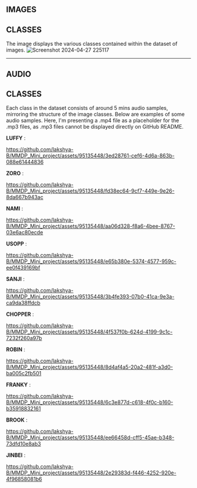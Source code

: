 ## IMAGES

## CLASSES

The image displays the various classes contained within the dataset of images.
![Screenshot 2024-04-27 225117](https://github.com/lakshya-B/MMDP_Mini_project/assets/95135448/79a1ae76-e64a-48a8-9fb1-ff8ed41cb83f)

----

## AUDIO

## CLASSES

Each class in the dataset consists of around 5 mins audio samples, mirroring the structure of the image classes. Below are examples of some audio samples.
Here, I'm presenting a .mp4 file as a placeholder for the .mp3 files, as .mp3 files cannot be displayed directly on GitHub README.

**LUFFY** :

https://github.com/lakshya-B/MMDP_Mini_project/assets/95135448/3ed28761-cef6-4d6a-863b-088e61444836

**ZORO** : 

https://github.com/lakshya-B/MMDP_Mini_project/assets/95135448/fd38ec64-9cf7-449e-9e26-8da667b943ac

**NAMI** : 

https://github.com/lakshya-B/MMDP_Mini_project/assets/95135448/aa06d328-f8a6-4bee-8767-03e6ac80ecde

**USOPP** : 

https://github.com/lakshya-B/MMDP_Mini_project/assets/95135448/e65b380e-5374-4577-959c-ee0f439169bf

**SANJI** : 

https://github.com/lakshya-B/MMDP_Mini_project/assets/95135448/3b4fe393-07b0-41ca-9e3a-ca9da38ffdcb

**CHOPPER** : 

https://github.com/lakshya-B/MMDP_Mini_project/assets/95135448/4f537f0b-624d-4199-9c1c-7232f260a97b

**ROBIN** : 

https://github.com/lakshya-B/MMDP_Mini_project/assets/95135448/8d4af4a5-20a2-481f-a3d0-ba005c2fb501


**FRANKY** : 

https://github.com/lakshya-B/MMDP_Mini_project/assets/95135448/6c3e877d-c618-4f0c-b160-b35918832161

**BROOK** : 

https://github.com/lakshya-B/MMDP_Mini_project/assets/95135448/ee66458d-cff5-45ae-b348-73dfd10e8ab3

**JINBEI** : 

https://github.com/lakshya-B/MMDP_Mini_project/assets/95135448/2e29383d-f446-4252-920e-4f96858081b6






